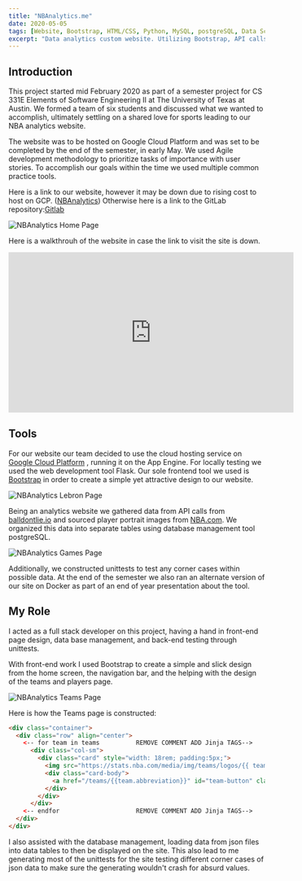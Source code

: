```yaml
---
title: "NBAnalytics.me"
date: 2020-05-05
tags: [Website, Bootstrap, HTML/CSS, Python, MySQL, postgreSQL, Data Science, Databases, API, Google Cloud Platform, Flask]
excerpt: "Data analytics custom website. Utilizing Bootstrap, API calls and postgreSQL to construct data tables of different statistics in the NBA."
---
```

## Introduction
This project started mid February 2020 as part of a semester project for CS 331E
Elements of Software Engineering II at The University of Texas at Austin. We formed
a team of six students and discussed what we wanted to accomplish, ultimately settling
on a shared love for sports leading to our NBA analytics website.

The website was to be hosted on Google Cloud Platform and was set to be completed
by the end of the semester, in early May. We used Agile development methodology to
prioritize tasks of importance with user stories. To accomplish our goals within
the time we used multiple common practice tools.

Here is a link to our website, however it may be down due to rising cost to host
on GCP. ([NBAnalytics](http://nbanalytics.me/)) Otherwise here is a link to the
GitLab repository:[Gitlab](https://gitlab.com/Basilio0505/cs331e-group-project)

<img src="{{ site.url }}{{ site.baseurl }}/assets/images/nbanalytics/NBAnalytics_Home.jpg" alt="NBAnalytics Home Page">

Here is a walkthrouh of the website in case the link to visit the site is down.
<iframe width="560" height="315" src="https://www.youtube.com/embed/_yge5TOVouo" frameborder="0" allowfullscreen></iframe>

## Tools
For our website our team decided to use the cloud hosting service on [Google Cloud Platform](https://cloud.google.com/)
, running it on the App Engine. For locally testing we used the web development tool
Flask. Our sole frontend tool we used is [Bootstrap](https://getbootstrap.com/) in
order to create a simple yet attractive design to our website.

<img src="{{ site.url }}{{ site.baseurl }}/assets/images/nbanalytics/NBAnalytics_Lebron.jpg" alt="NBAnalytics Lebron Page">

Being an analytics website we gathered data from API calls from [balldontlie.io](https://www.balldontlie.io/#introduction)
and sourced player portrait images from [NBA.com](https://www.nba.com/players). We
organized this data into separate tables using database management tool postgreSQL.

<img src="{{ site.url }}{{site.baseurl}}/assets/images/nbanalytics/NBAnalytics_Games.jpg" alt="NBAnalytics Games Page">

Additionally, we constructed unittests to test any corner cases within possible data.
At the end of the semester we also ran an alternate version of our site on Docker
as part of an end of year presentation about the tool.

## My Role
I acted as a full stack developer on this project, having a hand in front-end page
design, data base management, and back-end testing through unittests.

With front-end work I used Bootstrap to create a simple and slick design from the
home screen, the navigation bar, and the helping with the design of the teams and
players page.

<img src="{{ site.url }}{{site.baseurl}}/assets/images/nbanalytics/NBAnalytics_Teams.jpg" alt="NBAnalytics Teams Page">

Here is how the Teams page is constructed:
```html
<div class="container">
  <div class="row" align="center">
    <-- for team in teams          REMOVE COMMENT ADD Jinja TAGS-->
      <div class="col-sm">
        <div class="card" style="width: 18rem; padding:5px;">
          <img src="https://stats.nba.com/media/img/teams/logos/{{ team.abbreviation }}_logo.svg" alt="logo" class="card-img-top">
          <div class="card-body">
            <a href="/teams/{{team.abbreviation}}" id="team-button" class="btn btn-primary team-link">{{team.teamName}}</a>
          </div>
        </div>
      </div>
    <-- endfor                     REMOVE COMMENT ADD Jinja TAGS-->
  </div>
</div>
```

I also assisted with the database management, loading data from json files into data
tables to then be displayed on the site. This also lead to me generating most of the
unittests for the site testing different corner cases of json data to make sure the
generating wouldn't crash for absurd values.
